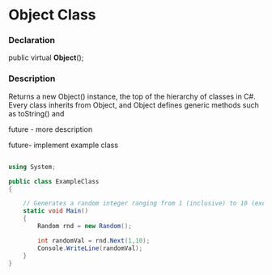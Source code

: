 # Object Class

### Declaration

public virtual **Object**();

### Description

Returns a new Object() instance, the top of the hierarchy of classes in C#. Every class inherits from Object, and Object defines generic methods such as toString() and 


future - more description 


future- implement example class

```C#

using System;

public class ExampleClass
{

    // Generates a random integer ranging from 1 (inclusive) to 10 (exclusive)
    static void Main()
    {
        Random rnd = new Random();

        int randomVal = rnd.Next(1,10);
        Console.WriteLine(randomVal);
    }
}

```
